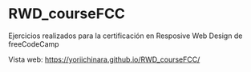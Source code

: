 # RWD_courseFCC
Ejercicios realizados para la certificación en Resposive Web Design de freeCodeCamp

Vista web: https://yoriichinara.github.io/RWD_courseFCC/ 
